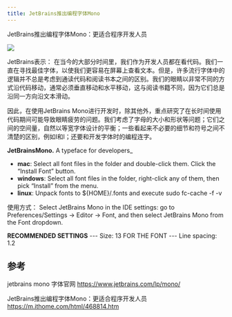 ```yaml
---
title: JetBrains推出编程字体Mono
---
```

JetBrains推出编程字体Mono：更适合程序开发人员

![](https://img.ithome.com/newsuploadfiles/2020/1/20200116_123507_907.png)

JetBrains表示：
在当今的大部分时间里，我们作为开发人员都在看代码。我们一直在寻找最佳字体，以使我们更容易在屏幕上查看文本。但是，许多流行字体中的逻辑并不总是考虑到通读代码和阅读书本之间的区别。我们的眼睛以非常不同的方式沿代码移动，通常必须垂直移动和水平移动，这与阅读书籍不同，因为它们总是沿同一方向沿文本滑动。

因此，在使用JetBrains Mono进行开发时，除其他外，重点研究了在长时间使用代码期间可能导致眼睛疲劳的问题。我们考虑了字母的大小和形状等问题；它们之间的空间量，自然以等宽字体设计的平衡；一些看起来不必要的细节和符号之间不清楚的区别，例如I和l；还要和开发字体时的编程连字。

**JetBrainsMono.**
A typeface for developers_

*  **mac**: Select all font files in the folder and double-click them. Click the “Install Font” button.
* **windows**: Select all font files in the folder, right-click any of them, then pick “Install” from the menu.
* **linux**: Unpack fonts to ${HOME}/.fonts and execute
    sudo fc-cache -f -v

使用方式：
Select JetBrains Mono in the IDE settings: go to Preferences/Settings → Editor → Font, and then select JetBrains Mono from the Font dropdown.

**RECOMMENDED SETTINGS** --- Size: 13
FOR THE FONT --- Line spacing: 1.2

## 参考
jetbrains mono 字体官网
https://www.jetbrains.com/lp/mono/

JetBrains推出编程字体Mono：更适合程序开发人员
https://m.ithome.com/html/468814.htm
